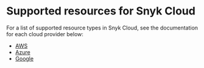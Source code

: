 # Supported resources for Snyk Cloud

For a list of supported resource types in Snyk Cloud, see the documentation for each cloud provider below:

* [AWS](supported-aws-resources-for-snyk-cloud.md)
* [Azure](supported-azure-resources-for-snyk-cloud.md)
* [Google](supported-google-resources-for-snyk-cloud.md)
